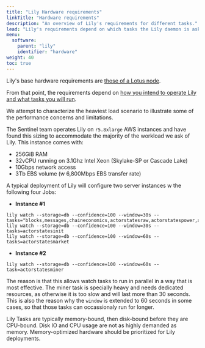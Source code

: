 ```yaml
---
title: "Lily Hardware requirements"
linkTitle: "Hardware requirements"
description: "An overview of Lily's requirements for different tasks."
lead: "Lily's requirements depend on which tasks the Lily daemon is asked to run."
menu:
  software:
    parent: "lily"
    identifier: "hardware"
weight: 40
toc: true
---
```



Lily's base hardware requirements are
[those of a Lotus node](https://docs.filecoin.io/get-started/lotus/installation/#minimal-requirements).

From that point, the requirements depend on
[how you intend to operate Lily and what tasks you will run](operation.md).

We attempt to characterize the heaviest load scenario to illustrate some of
the performance concerns and limitations.

The Sentinel team operates Lily on `r5.8xlarge` AWS instances and have found
this sizing to accommodate the majority of the workload we ask of Lily. This
instance comes with:

- 256GiB RAM
- 32vCPU running on 3.1Ghz Intel Xeon (Skylake-SP or Cascade Lake)
- 10Gbps network access
- 3Tb EBS volume (w 6,800Mbps EBS transfer rate)

A typical deployment of Lily will configure two server instances w the
following four Jobs:

  * **Instance #1**

```
lily watch --storage=db --confidence=100 --window=30s --tasks="blocks,messages,chaineconomics,actorstatesraw,actorstatespower,actorstatesreward,actorstatesmultisig,msapprovals"
lily watch --storage=db --confidence=100 --window=30s --tasks=actorstatesinit
lily watch --storage=db --confidence=100 --window=60s --tasks=actorstatesmarket
```

  * **Instance #2**

```
lily watch --storage=db --confidence=100 --window=60s --task=actorstatesminer
```

The reason is that this allows watch tasks to run in parallel in a way that is
most effective. The miner task is specially heavy and needs dedicated
resources, as otherwise it is too slow and will last more than 30
seconds. This is also the reason why the `window` is extended to 60 seconds in
some cases, so that those tasks can occassionaly run for longer.

Lily Tasks are typically memory-bound, then disk-bound before they are
CPU-bound. Disk IO and CPU usage are not as highly demanded as
memory. Memory-optimized hardware should be prioritized for Lily deployments.
